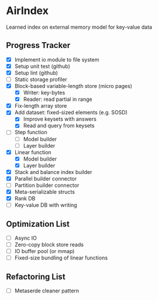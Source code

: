 # AirIndex

Learned index on external memory model for key-value data

## Progress Tracker

- [x] Implement io module to file system
- [x] Setup unit test (github)
- [x] Setup lint (github)
- [ ] Static storage profiler
- [x] Block-based variable-length store (micro pages)
  - [x] Writer: key-bytes
  - [x] Reader: read partial in range
- [x] Fix-length array store
- [x] Add dataset: fixed-sized elements (e.g. SOSD)
  - [x] Improve keysets with answers
  - [x] Read and query from keysets
- [ ] Step function
  - [ ] Model builder
  - [ ] Layer builder
- [x] Linear function
  - [x] Model builder
  - [x] Layer builder
- [x] Stack and balance index builder
- [x] Parallel builder connector
- [ ] Partition builder connector
- [x] Meta-serializable structs
- [x] Rank DB
- [ ] Key-value DB with writing

## Optimization List

- [ ] Async IO
- [ ] Zero-copy block store reads
- [ ] IO buffer pool (or mmap)
- [ ] Fixed-size bundling of linear functions

## Refactoring List

- [ ] Metaserde cleaner pattern

